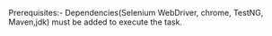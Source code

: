 Prerequisites:- Dependencies(Selenium WebDriver, chrome, TestNG, Maven,jdk) must be added to execute the task.
